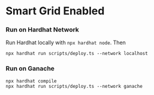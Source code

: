 # Smart Grid Enabled

### Run on Hardhat Network
Run Hardhat locally with `npx hardhat node`. Then
```
npx hardhat run scripts/deploy.ts --network localhost
```
### Run on Ganache
```
npx hardhat compile
npx hardhat run scripts/deploy.ts --network ganache
```